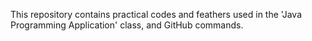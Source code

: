 This repository contains practical codes and feathers used in the 'Java Programming Application' class, and GitHub commands.
